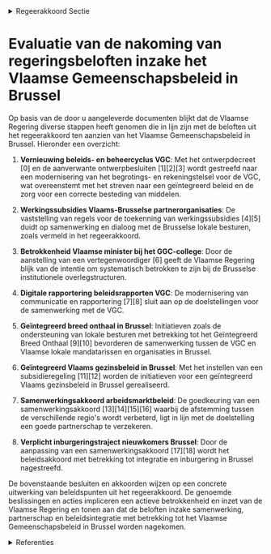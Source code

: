 

<details>
        <summary>Regeerakkoord Sectie </summary>
        <p>5.3 Vlaamse partners Het Vlaams Gemeenschapsbeleid in Brussel moet een overlegd en geïntegreerd beleid zijn. In dat opzicht is de relatie met de VGC essentieel. De VGC een lokaal bestuur wiens beslissingen onder toezicht vallen van de Vlaamse gemeenschap maar partnerschap is het uitgangspunt. In overleg worden de strategische doelstellingen bepaald, met duidelijke aansturingslijnen en klare taakaf-spraken. Hierbij wordt vanzelfsprekend toegezien op de correcte besteding van de middelen door de VGC. Daarbij werken we ook verder aan een modern begrotings- en rekeningstelsel voor de VGC. Evengoed veronderstelt een goed partner-schap dat het beleid van de VGC niet indruist tegen dat van de Vlaamse overheid. De Vlaamse minister bevoegd voor Brussel zal systematisch en conform de Bijzondere wet op de Brusselse Instellingen deelnemen aan de vergade-ringen van ook het GGC-college, en we dringen er op aan ook bij de voorbereiding betrokken te worden. De Vlaamse minister bevoegd voor Brussel brengt door middel van mededelingen aan de regering systematisch de collega’s van de Vlaamse regering op de hoogte van de beleidsbe-slissingen in het VGC- en GGC-college. We nodigen het Vlaams parlement opnieuw uit om regelmatig gemeenschappelijke vergade-ringen te organiseren van de Commissie-Brussel met de Raad van de Vlaamse Gemeenschaps-commissie. Zo kunnen de leden van de Raad van de Vlaamse Gemeenschapscommissie worden uitgenodigd voor de toelichting en debat over de Beleidsnota’s over de gemeenschapsbevoegd-heden in Brussel. We gaan ook in dialoog met de Brusselse lokale besturen, en benutten concrete mogelijkheden die zich aandienen om met hen samen te werken. In de afspraken met de VGC zorgen we voor een overlegplatform tussen de VGC en alle Vlaamse lokale mandatarissen. </p>
        </details> 

# Evaluatie van de nakoming van regeringsbeloften inzake het Vlaamse Gemeenschapsbeleid in Brussel

Op basis van de door u aangeleverde documenten blijkt dat de Vlaamse Regering diverse stappen heeft genomen die in lijn zijn met de beloften uit het regeerakkoord ten aanzien van het Vlaamse Gemeenschapsbeleid in Brussel. Hieronder een overzicht:

1. **Vernieuwing beleids- en beheercyclus VGC**: Met het ontwerpdecreet \[0\] en de aanverwante ontwerpbesluiten \[1\]\[2\]\[3\] wordt gestreefd naar een modernisering van het begrotings- en rekeningstelsel voor de VGC, wat overeenstemt met het streven naar een geïntegreerd beleid en de zorg voor een correcte besteding van middelen.

2. **Werkingssubsidies Vlaams-Brusselse partnerorganisaties**: De vaststelling van regels voor de toekenning van werkingssubsidies \[4\]\[5\] duidt op samenwerking en dialoog met de Brusselse lokale besturen, zoals vermeld in het regeerakkoord.

3. **Betrokkenheid Vlaamse minister bij het GGC-college**: Door de aanstelling van een vertegenwoordiger \[6\] geeft de Vlaamse Regering blijk van de intentie om systematisch betrokken te zijn bij de Brusselse institutionele overlegstructuren.

4. **Digitale rapportering beleidsrapporten VGC**: De modernisering van communicatie en rapportering \[7\]\[8\] sluit aan op de doelstellingen voor de samenwerking met de VGC.

5. **Geïntegreerd breed onthaal in Brussel**: Initiatieven zoals de ondersteuning van lokale besturen met betrekking tot het Geïntegreerd Breed Onthaal \[9\]\[10\] bevorderen de samenwerking tussen de VGC en Vlaamse lokale mandatarissen en organisaties in Brussel.

6. **Geïntegreerd Vlaams gezinsbeleid in Brussel**: Met het instellen van een subsidieregeling \[11\]\[12\] worden de initiatieven voor een geïntegreerd Vlaams gezinsbeleid in Brussel gerealiseerd.

7. **Samenwerkingsakkoord arbeidsmarktbeleid**: De goedkeuring van een samenwerkingsakkoord \[13\]\[14\]\[15\]\[16\] waarbij de afstemming tussen de verschillende regio's wordt verbeterd, ligt in lijn met de doelstelling een goede partnerschap te verzekeren.

8. **Verplicht inburgeringstraject nieuwkomers Brussel**: Door de aanpassing van een samenwerkingsakkoord \[17\]\[18\] wordt het beleidsakkoord met betrekking tot integratie en inburgering in Brussel nagestreefd.

De bovenstaande besluiten en akkoorden wijzen op een concrete uitwerking van beleidspunten uit het regeerakkoord. De genoemde beslissingen en acties impliceren een actieve betrokkenheid en inzet van de Vlaamse Regering en tonen aan dat de beloften inzake samenwerking, partnerschap en beleidsintegratie met betrekking tot het Vlaamse Gemeenschapsbeleid in Brussel worden nagekomen.

<details>
        <summary> Referenties</summary>
        **[\[0\]](http://themis.vlaanderen.be/id/resource/65e25780-4926-11ec-94bb-99a9d1e168fe)** : **(2020-12-04)** Vlaamse Gemeenschapscommissie (VGC): vernieuwing beleids- en beheercyclus en bestuurlijk toezicht A. Ontwerpdecreet tot wijziging van artikel 3 en 8 van het decreet van 5 juli 1989 tot organisatie van... 

**[\[1\]](http://themis.vlaanderen.be/id/resource/d89728e0-4927-11ec-94bb-99a9d1e168fe)** : **(2020-07-17)** Vlaamse Gemeenschapscommissie (VGC): vernieuwing beleids- en beheercyclus en bestuurlijk toezicht A. Voorontwerp van decreet tot wijziging van artikel 3 en 8 van het decreet van 5 juli 1989 tot organi... 

**[\[2\]](http://themis.vlaanderen.be/id/nieuwsbericht/645A508D8E8235823F6B744B)** : **(2023-05-12)** Beleids- en beheerscyclus (BBC) Vlaamse Gemeenschapscommissie (VGC): wijzigingsbesluit Voorontwerp van besluit van de Vlaamse Regering tot wijziging van het besluit van de Vlaamse Regering van 4 decem... 

**[\[3\]](http://themis.vlaanderen.be/id/nieuwsbericht/64AE70ED0592342F299DBA14)** : **(2023-07-14)** Beleids- en beheerscyclus (BBC) Vlaamse Gemeenschapscommissie (VGC): wijzigingsbesluit Ontwerpbesluit van de Vlaamse Regering tot wijziging van het besluit van de Vlaamse Regering van 4 december 2020 ... 

**[\[4\]](http://themis.vlaanderen.be/id/nieuwsbericht/640745D993165640DEAF5B76)** : **(2023-03-10)** Regels toekenning werkingssubsidies Vlaams-Brusselse partnerorganisaties in het kader van het Brusselbeleid Ontwerpbesluit van de Vlaamse Regering tot bepaling van de regels voor de toekenning van wer... 

**[\[5\]](http://themis.vlaanderen.be/id/nieuwsbericht/63ECBD762E929B312AB5DA72)** : **(2023-02-17)** Regels toekenning werkingssubsidies Vlaams-Brusselse partnerorganisaties Voorontwerp van besluit van de Vlaamse Regering tot bepaling van de regels voor de toekenning van werkingssubsidies aan Vlaams-... 

**[\[6\]](http://themis.vlaanderen.be/id/resource/54836a50-492c-11ec-94bb-99a9d1e168fe)** : **(2019-10-11)** Overlegcomité Federale regering - gemeenschaps- en gewestregeringen: vertegenwoordiging van de Vlaamse Regering en adviesverlening door de beleidsdomeinen Overlegcomité Federale regering – gemeenschap... 

**[\[7\]](http://themis.vlaanderen.be/id/nieuwsbrief-info/60E4468E364ED90008000892)** : **(2021-07-09)** Digitale rapportering beleidsrapporten Vlaamse Gemeenschapscommissie (VGC) in kader van bestuurlijk toezicht Ontwerpbesluit van de Vlaamse Regering tot vaststelling van de wijze van communicatie tusse... 

**[\[8\]](http://themis.vlaanderen.be/id/resource/5e1ad5b0-4924-11ec-94bb-99a9d1e168fe)** : **(2021-04-02)** Digitale rapportering Vlaamse Gemeenschapscommissie (VGC) Voorontwerp van besluit van de Vlaamse Regering tot vaststelling van de wijze van communicatie tussen de Vlaamse Gemeenschapscommissie en de V... 

**[\[9\]](http://themis.vlaanderen.be/id/nieuwsbrief-info/60ED3EBE364ED9000800134B)** : **(2021-07-16)** Plan Vlaamse Veerkracht: Subsidiëring en ondersteuning van de lokale besturen in functie van het realiseren van samenwerkingsverbanden geïntegreerd breed onthaal in heel Vlaanderen en Brussel Subsidië... 

**[\[10\]](http://themis.vlaanderen.be/id/nieuwsbericht/6501A2E93605E1AC863BF066)** : **(2023-09-15)** Verlenging subsidiëring lokale besturen voor realiseren samenwerkingsverbanden Geïntegreerd Breed Onthaal in Vlaanderen en Brussel VVSG en SAM vzw: subsidie samenwerkingsverbanden Geïntegreerd Breed O... 

**[\[11\]](http://themis.vlaanderen.be/id/nieuwsbrief-info/61AF60CB364ED90009000642)** : **(2021-12-10)** Subsidiëring Vlaams geïntegreerd gezinsbeleid in Brussel Voorontwerp van besluit van de Vlaamse Regering over de subsidiëring van een geïntegreerd Vlaams gezinsbeleid in Brussel  De Vlaamse Regering h... 

**[\[12\]](http://themis.vlaanderen.be/id/nieuwsbrief-info/61FA59C3D5F0FAFA87AFA988)** : **(2022-02-04)** Subsidiëring Vlaams geïntegreerd gezinsbeleid in Brussel Ontwerpbesluit van de Vlaamse Regering over de subsidiëring van een geïntegreerd Vlaams gezinsbeleid in het tweetalige gebied Brussel-Hoofdstad... 

**[\[13\]](http://themis.vlaanderen.be/id/resource/d6f95760-4927-11ec-94bb-99a9d1e168fe)** : **(2020-07-17)** Samenwerkingsakkoord met Brussel betreffende het arbeidsmarktbeleid: instemmingsdecreet A. Voorontwerp van samenwerkingsakkoord tussen het Brussels Hoofdstedelijk Gewest, het Vlaams Gewest en de Vlaam... 

**[\[14\]](http://themis.vlaanderen.be/id/resource/28e0d190-4926-11ec-94bb-99a9d1e168fe)** : **(2020-12-11)** Instemmingsdecreet samenwerkingsakkoord met Brussel over het arbeidsmarktbeleid A. Voorontwerp van samenwerkingsakkoord tussen het Brussels Hoofdstedelijk Gewest, het Vlaams Gewest en de Vlaamse Gemee... 

**[\[15\]](http://themis.vlaanderen.be/id/nieuwsbrief-info/60C9B2E7364ED900080003F0)** : **(2021-06-18)** Instemmingsdecreet samenwerkingsakkoord met Brussel over de afstemming van het arbeidsmarktbeleid, en de opleiding, vorming en de bevordering van de mobiliteit van werkzoekenden A. Ontwerp van samenwe... 

**[\[16\]](http://themis.vlaanderen.be/id/nieuwsbrief-info/60E452A8364ED90008000899)** : **(2021-07-09)** Instemmingsdecreet samenwerkingsakkoord met Brussel over de afstemming van het arbeidsmarktbeleid, en de opleiding, vorming en de bevordering van de mobiliteit van werkzoekenden Ontwerpdecreet tot ins... 

**[\[17\]](http://themis.vlaanderen.be/id/nieuwsbericht/64F82F323605E1AC863BE45C)** : **(2023-09-08)** Verplicht inburgeringstraject nieuwkomers Brussel-Hoofdstad: gewijzigde samenwerkingsakkoord en voorontwerp instemmingsdecreet A. Ontwerp van samenwerkingsakkoord van XX tussen de Vlaamse Gemeenschap,... 

**[\[18\]](http://themis.vlaanderen.be/id/nieuwsbericht/655382EA8265E66451D4C9D1)** : **(2023-11-17)** Verplicht inburgeringstraject nieuwkomers Brussel-Hoofdstad: gewijzigde samenwerkingsakkoord en voorontwerp instemmingsdecreet A. Ontwerp van samenwerkingsakkoord van XX tussen de Vlaamse Gemeenschap,... 
        </details> 

